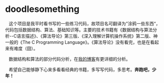 # doodlesomething

&nbsp;&nbsp;&nbsp;这个项目是我平时看书写的一些练习代码，故项目名可翻译为”涂鸦一些东西“，代码包括数据结构、算法、基础知识等。主要的技术书籍有《数据结构与算法分析--C语言描述》、《算法导论》第三版、《深入理解计算机操作系统》第二版、神一般的《The C Programming Language》。《算法导论》没有看完，也是在看起来有难度（囧）。

&nbsp;&nbsp;&nbsp;数据结构和算法的部分代码分析，在[我的博客](http://blog.csdn.net/doubleselect)有更详细的分析。

&nbsp;&nbsp;&nbsp;希望自己能够静下心来多看看经典的书籍，多写写代码，多思考。**奔跑吧，少年！**